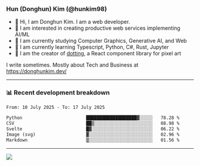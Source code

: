 ### Hun (Donghun) Kim (@hunkim98)

- 👋 Hi, I am Donghun Kim. I am a web developer. 
- 🤔 I am interested in creating productive web services implementing AI/ML
- 🔭 I am currently studying Computer Graphics, Generative AI, and Web 
- 🌱 I am currently learning Typescript, Python, C#, Rust, Jupyter
- 🎨 I am the creator of [dotting](https://github.com/hunkim98/dotting), a React component library for pixel art

I write sometimes. Mostly about Tech and Business at https://donghunkim.dev/

---
### 📊 Recent development breakdown
<!--START_SECTION:waka-->

```txt
From: 10 July 2025 - To: 17 July 2025

Python                        ███████████████████▓░░░░░   78.28 %
CSV                           ██▒░░░░░░░░░░░░░░░░░░░░░░   08.98 %
Svelte                        █▓░░░░░░░░░░░░░░░░░░░░░░░   06.22 %
Image (svg)                   ▓░░░░░░░░░░░░░░░░░░░░░░░░   02.96 %
Markdown                      ▒░░░░░░░░░░░░░░░░░░░░░░░░   01.56 %
```

<!--END_SECTION:waka-->
---

<!-- <div align='center'> -->
  <img align="center" src="https://github-readme-stats.vercel.app/api?username=hunkim98&theme=dark&show_icons=true"/>
<!-- </div> -->
<!--
**hunkim98/hunkim98** is a ✨ _special_ ✨ repository because its `README.md` (this file) appears on your GitHub profile.

Here are some ideas to get you started:

- 🔭 I’m currently working on ...
- 🌱 I’m currently learning ...
- 👯 I’m looking to collaborate on ...
- 🤔 I’m looking for help with ...
- 💬 Ask me about ...
- 📫 How to reach me: ...
- 😄 Pronouns: ...
- ⚡ Fun fact: ...
-->
